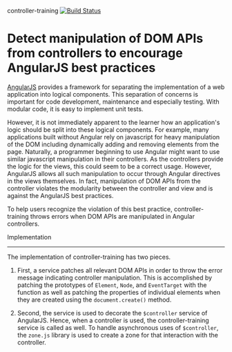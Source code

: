 controller-training [![Build Status](https://travis-ci.org/ealtenho/controller-training.svg?branch=master)](https://travis-ci.org/ealtenho/controller-training)

Detect manipulation of DOM APIs from controllers to encourage AngularJS best practices
===================

[AngularJS](https://angularjs.org/) provides a framework for separating the implementation of a web application into logical components. This separation of concerns is important for code development, maintenance and especially testing. With modular code, it is easy to implement unit tests.

However, it is not immediately apparent to the learner how an application's logic should be split into these logical components. For example, many applications built without Angular rely on javascript for heavy manipulation of the DOM including dynamically adding and removing elements from the page. Naturally, a programmer beginning to use Angular might want to use similar javascript manipulation in their controllers. As the controllers provide the logic for the views, this could seem to be a correct usage. However, AngularJS allows all such manipulation to occur through Angular directives in the views themselves. In fact, manipulation of DOM APIs from the controller violates the modularity between the controller and view and is against the AngularJS best practices.

To help users recognize the violation of this best practice, controller-training throws errors when DOM APIs are manipulated in Angular controllers.

Implementation
______________

The implementation of controller-training has two pieces.

1. First, a service patches all relevant DOM APIs in order to throw the error message indicating controller manipulation. This is accomplished by patching the prototypes of `Element`, `Node`, and `EventTarget` with the function as well as patching the properties of individual elements when they are created using the `document.create()` method.

2. Second, the service is used to decorate the `$controller` service of AngularJS. Hence, when a controller is used, the controller-training service is called as well. To handle asynchronous uses of `$controller`, the `zone.js` library is used to create a zone for that interaction with the controller.